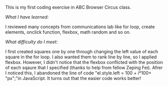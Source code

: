 This is my first coding exercise in ABC Browser Circus class.

*What I have learned:*

I reviewed many concepts from communications lab like for loop, create elements, onclick function, flexbox, math random and so on.

*What difficulty do I meet:*

I first created squares one by one through changing the left value of each square in the for loop. I also wanted them to rank line by line, so I applied flexbox. However, I didn't notice that the flexbox conflicted with the position of each sqaure that I specified (thanks to help from fellow Zeping Fei). Afrer I noticed this, I abandoned the line of code "el.style.left = 100 + i*100+ "px";"in JavaScript. It turns out that the easier code works better!
